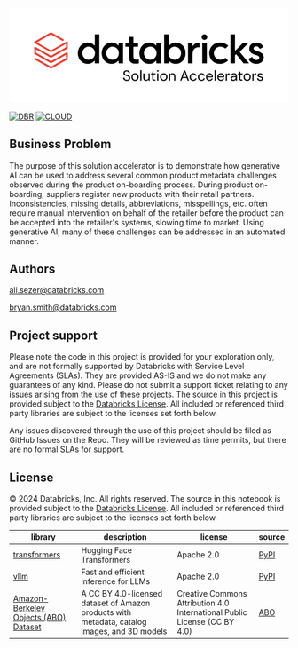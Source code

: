 <img src=https://raw.githubusercontent.com/databricks-industry-solutions/.github/main/profile/solacc_logo.png width="600px"> 

[![DBR](https://img.shields.io/badge/DBR-15.4_ML_LTS-red?logo=databricks&style=for-the-badge)](https://docs.databricks.com/release-notes/runtime/15.4lts-ml.html)
[![CLOUD](https://img.shields.io/badge/CLOUD-AZURE/AWS/GCP-blue?logo=googlecloud&style=for-the-badge)](https://databricks.com/try-databricks)

## Business Problem

The purpose of this solution accelerator is to demonstrate how generative AI can be used to address several common product metadata challenges observed during the product on-boarding process.  During product on-boarding, suppliers register new products with their retail partners.  Inconsistencies, missing details, abbreviations, misspellings, etc. often require manual intervention on behalf of the retailer before the product can be accepted into the retailer's systems, slowing time to market. Using generative AI, many of these challenges can be addressed in an automated manner.

## Authors

<ali.sezer@databricks.com>

<bryan.smith@databricks.com>

## Project support

Please note the code in this project is provided for your exploration only, and are not formally supported by Databricks with Service Level Agreements (SLAs). They are provided AS-IS and we do not make any guarantees of any kind. Please do not submit a support ticket relating to any issues arising from the use of these projects. The source in this project is provided subject to the [Databricks License](./LICENSE.md). All included or referenced third party libraries are subject to the licenses set forth below.

Any issues discovered through the use of this project should be filed as GitHub Issues on the Repo. They will be reviewed as time permits, but there are no formal SLAs for support.

## License

&copy; 2024 Databricks, Inc. All rights reserved. The source in this notebook is provided subject to the [Databricks License](https://databricks.com/db-license-source).  All included or referenced third party libraries are subject to the licenses set forth below.

| library                                | description             | license    | source                                              |
|----------------------------------------|-------------------------|------------|-----------------------------------------------------|
| [transformers](https://huggingface.co/docs/transformers/en/index) | Hugging Face Transformers | Apache 2.0 | [PyPI](https://pypi.org/project/transformers/) |
| [vllm](https://docs.vllm.ai/en/latest/) | Fast and efficient inference for LLMs | Apache 2.0 | [PyPI](https://pypi.org/project/vllm/) |
| [Amazon-Berkeley Objects (ABO) Dataset](https://amazon-berkeley-objects.s3.amazonaws.com/index.html) | A CC BY 4.0-licensed dataset of Amazon products with metadata, catalog images, and 3D models | Creative Commons Attribution 4.0 International Public License (CC BY 4.0) | [ABO](https://amazon-berkeley-objects.s3.amazonaws.com/index.html)

